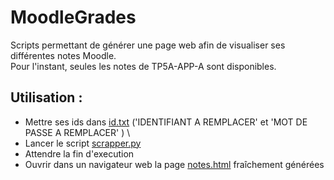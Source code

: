 # MoodleGrades
Scripts permettant de générer une page web afin de visualiser ses différentes notes Moodle. \
Pour l'instant, seules les notes de TP5A-APP-A sont disponibles.

## Utilisation :
- Mettre ses ids dans [id.txt](./id.txt) ('IDENTIFIANT A REMPLACER' et 'MOT DE PASSE A REMPLACER' ) \
- Lancer le script [scrapper.py](./scrapper.py) 
- Attendre la fin d'execution
- Ouvrir dans un navigateur web la page [notes.html](notes.html) fraîchement  générées


